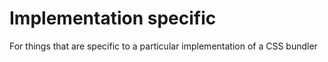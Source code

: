 # Implementation specific

For things that are specific to a particular implementation of a CSS bundler
